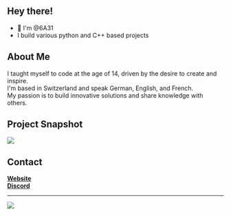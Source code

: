 ## Hey there!
- 👋 I'm @6A31  
- I build various python and C++ based projects

## About Me
I taught myself to code at the age of 14, driven by the desire to create and inspire.  
I'm based in Switzerland and speak German, English, and French.  
My passion is to build innovative solutions and share knowledge with others.

## Project Snapshot
<img src="https://github-readme-stats.vercel.app/api/top-langs?username=zluvsand&layout=compact&theme=dark"/>

## Contact
**[Website](https://6A31.com)**  
**[Discord](https://discord.6A31.com)**  

---
<img src="https://github-readme-stats.vercel.app/api?username=6A31&show_icons=true&theme=dark"/>
